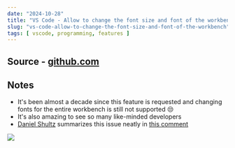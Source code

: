 ```yaml
---
date: "2024-10-28"
title: "VS Code - Allow to change the font size and font of the workbench"
slug: "vs-code-allow-to-change-the-font-size-and-font-of-the-workbench"
tags: [ vscode, programming, features ]
---
```




## Source - [github.com][1]

## Notes
* It's been almost a decade since this feature is requested and changing fonts for the entire workbench is still not supported 😒
* It's also amazing to see so many like-minded developers
* [Daniel Shultz][2] summarizes this issue neatly in [this comment][3]

<img src="/reads/2024/10/images/vscode-oldest-open-issue-comment.png" class="image-center" />



  [1]: https://github.com/microsoft/vscode/issues/519
  [2]: https://github.com/slifty
  [3]: https://github.com/microsoft/vscode/issues/519#issuecomment-2419623842
